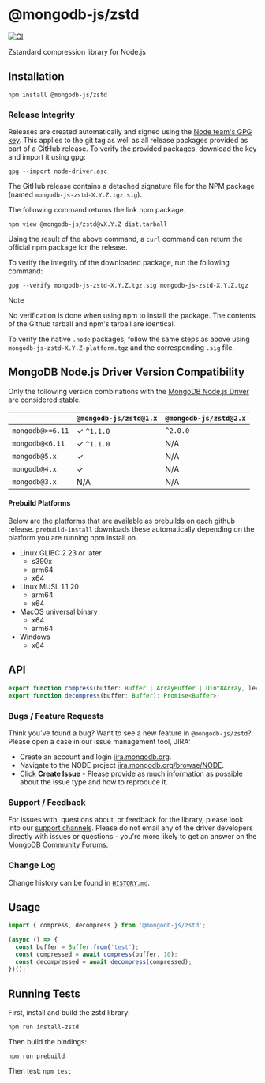 # @mongodb-js/zstd

[![CI](https://github.com/mongodb-js/zstd/actions/workflows/test.yml/badge.svg)](https://github.com/mongodb-js/zstd/actions/workflows/test.yml)

Zstandard compression library for Node.js

## Installation

```
npm install @mongodb-js/zstd
```

### Release Integrity

Releases are created automatically and signed using the [Node team's GPG key](https://pgp.mongodb.com/node-driver.asc). This applies to the git tag as well as all release packages provided as part of a GitHub release. To verify the provided packages, download the key and import it using gpg:

```
gpg --import node-driver.asc
```

The GitHub release contains a detached signature file for the NPM package (named
`mongodb-js-zstd-X.Y.Z.tgz.sig`).

The following command returns the link npm package. 
```shell
npm view @mongodb-js/zstd@vX.Y.Z dist.tarball 
```

Using the result of the above command, a `curl` command can return the official npm package for the release.

To verify the integrity of the downloaded package, run the following command:
```shell
gpg --verify mongodb-js-zstd-X.Y.Z.tgz.sig mongodb-js-zstd-X.Y.Z.tgz
```

>[!Note]
No verification is done when using npm to install the package. The contents of the Github tarball and npm's tarball are identical.

To verify the native `.node` packages, follow the same steps as above using `mongodb-js-zstd-X.Y.Z-platform.tgz` and the corresponding `.sig` file.

## MongoDB Node.js Driver Version Compatibility

Only the following version combinations with the [MongoDB Node.js Driver](https://github.com/mongodb/node-mongodb-native) are considered stable.

|                  | `@mongodb-js/zstd@1.x` | `@mongodb-js/zstd@2.x` |
| ---------------- | ---------------------- | ---------------------- |
| `mongodb@>=6.11` | ✓ `^1.1.0`             | `^2.0.0`               |
| `mongodb@<6.11`  | ✓ `^1.1.0`             | N/A                    |
| `mongodb@5.x`    | ✓                      | N/A                    |
| `mongodb@4.x`    | ✓                      | N/A                    |
| `mongodb@3.x`    | N/A                    | N/A                    |

#### Prebuild Platforms

Below are the platforms that are available as prebuilds on each github release.
`prebuild-install` downloads these automatically depending on the platform you are running npm install on.

- Linux GLIBC 2.23 or later
    - s390x
    - arm64
    - x64
- Linux MUSL 1.1.20
    - arm64
    - x64
- MacOS universal binary
    - x64
    - arm64
- Windows
    - x64

## API

```ts
export function compress(buffer: Buffer | ArrayBuffer | Uint8Array, level: number): Promise<Buffer>;
export function decompress(buffer: Buffer): Promise<Buffer>;
```

### Bugs / Feature Requests

Think you’ve found a bug? Want to see a new feature in `@mongodb-js/zstd`? Please open a
case in our issue management tool, JIRA:

- Create an account and login [jira.mongodb.org](https://jira.mongodb.org).
- Navigate to the NODE project [jira.mongodb.org/browse/NODE](https://jira.mongodb.org/browse/NODE).
- Click **Create Issue** - Please provide as much information as possible about the issue type and how to reproduce it.

### Support / Feedback

For issues with, questions about, or feedback for the library, please look into our [support channels](https://docs.mongodb.com/manual/support). Please do not email any of the driver developers directly with issues or questions - you're more likely to get an answer on the [MongoDB Community Forums](https://community.mongodb.com/tags/c/drivers-odms-connectors/7/node-js-driver).

### Change Log

Change history can be found in [`HISTORY.md`](https://github.com/mongodb-js/zstd/blob/HEAD/HISTORY.md).

## Usage

```ts
import { compress, decompress } from '@mongodb-js/zstd';

(async () => {
  const buffer = Buffer.from('test');
  const compressed = await compress(buffer, 10);
  const decompressed = await decompress(compressed);
})();
```

## Running Tests

First, install and build the zstd library:

`npm run install-zstd`

Then build the bindings:

`npm run prebuild`

Then test:
`npm test`
